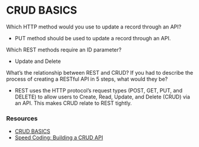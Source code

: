 # CRUD BASICS 

Which HTTP method would you use to update a record through an API?
- PUT method should be used to update a record through an API.

Which REST methods require an ID parameter?
- Update and Delete

What’s the relationship between REST and CRUD?
If you had to describe the process of creating a RESTful API in 5 steps, what would they be?
- REST uses the HTTP protocol’s request types (POST, GET, PUT, and DELETE) to allow users to Create, Read, Update, and Delete (CRUD) via an API. This makes CRUD relate to REST tightly.


### Resources

- [CRUD BASICS ](https://medium.com/geekculture/crud-operations-explained-2a44096e9c88)
- [Speed Coding: Building a CRUD API](https://www.youtube.com/watch?v=EzNcBhSv1Wo)
